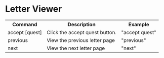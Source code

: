 # Letter Viewer
<table>
    <tr>
        <th>Command</th>
        <th>Description</th>
        <th>Example</th>
    </tr>
    <tr>
        <td>accept [quest]</td>
        <td>Click the accept quest button.</td>
        <td>"accept quest"</td>
    </tr>
    <tr>
        <td>previous</td>
        <td>View the previous letter page</td>
        <td>"previous"</td>
    </tr>
    <tr>
        <td>next</td>
        <td>View the next letter page</td>
        <td>"next"</td>
    </tr>
</table>